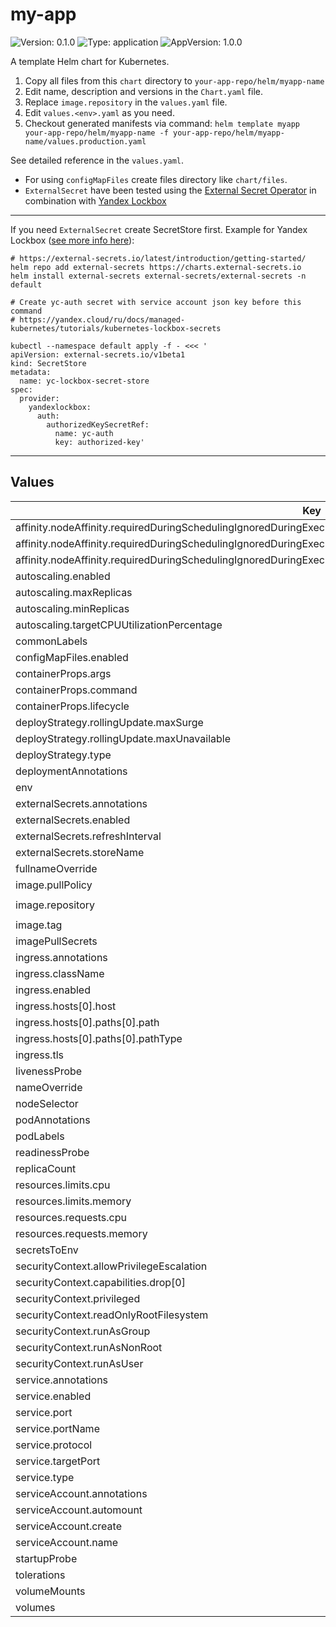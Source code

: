 # my-app

![Version: 0.1.0](https://img.shields.io/badge/Version-0.1.0-informational?style=flat-square) ![Type: application](https://img.shields.io/badge/Type-application-informational?style=flat-square) ![AppVersion: 1.0.0](https://img.shields.io/badge/AppVersion-1.0.0-informational?style=flat-square)

A template Helm chart for Kubernetes.

1. Copy all files from this `chart` directory to `your-app-repo/helm/myapp-name`
2. Edit name, description and versions in the `Chart.yaml` file.
3. Replace `image.repository` in the `values.yaml` file.
4. Edit `values.<env>.yaml` as you need.
5. Checkout generated manifests via command: `helm template myapp your-app-repo/helm/myapp-name -f your-app-repo/helm/myapp-name/values.production.yaml`

See detailed reference in the `values.yaml`.

* For using `configMapFiles` create files directory like `chart/files`.
* `ExternalSecret` have been tested using the [External Secret Operator](https://external-secrets.io/latest/) in combination with [Yandex Lockbox](https://yandex.cloud/com/docs/managed-kubernetes/tutorials/kubernetes-lockbox-secrets)

---

If you need `ExternalSecret` create SecretStore first.
Example for Yandex Lockbox ([see more info here](https://yandex.cloud/ru/docs/managed-kubernetes/tutorials/kubernetes-lockbox-secrets)):

```shell
# https://external-secrets.io/latest/introduction/getting-started/
helm repo add external-secrets https://charts.external-secrets.io
helm install external-secrets external-secrets/external-secrets -n default

# Create yc-auth secret with service account json key before this command
# https://yandex.cloud/ru/docs/managed-kubernetes/tutorials/kubernetes-lockbox-secrets

kubectl --namespace default apply -f - <<< '
apiVersion: external-secrets.io/v1beta1
kind: SecretStore
metadata:
  name: yc-lockbox-secret-store
spec:
  provider:
    yandexlockbox:
      auth:
        authorizedKeySecretRef:
          name: yc-auth
          key: authorized-key'
```

---

## Values

| Key | Type | Default | Description |
|-----|------|---------|-------------|
| affinity.nodeAffinity.requiredDuringSchedulingIgnoredDuringExecution.nodeSelectorTerms[0].matchExpressions[0].key | string | `"nodeType"` |  |
| affinity.nodeAffinity.requiredDuringSchedulingIgnoredDuringExecution.nodeSelectorTerms[0].matchExpressions[0].operator | string | `"In"` |  |
| affinity.nodeAffinity.requiredDuringSchedulingIgnoredDuringExecution.nodeSelectorTerms[0].matchExpressions[0].values[0] | string | `"worker"` |  |
| autoscaling.enabled | bool | `false` |  |
| autoscaling.maxReplicas | int | `2` |  |
| autoscaling.minReplicas | int | `1` |  |
| autoscaling.targetCPUUtilizationPercentage | int | `80` |  |
| commonLabels | object | `{}` |  |
| configMapFiles.enabled | bool | `false` |  |
| containerProps.args | list | `[]` |  |
| containerProps.command | list | `[]` |  |
| containerProps.lifecycle | object | `{}` |  |
| deployStrategy.rollingUpdate.maxSurge | int | `1` |  |
| deployStrategy.rollingUpdate.maxUnavailable | int | `0` |  |
| deployStrategy.type | string | `"RollingUpdate"` |  |
| deploymentAnnotations | object | `{}` |  |
| env | object | `{}` |  |
| externalSecrets.annotations | object | `{}` |  |
| externalSecrets.enabled | bool | `false` |  |
| externalSecrets.refreshInterval | string | `"1h"` |  |
| externalSecrets.storeName | string | `"yc-lockbox-secret-store"` |  |
| fullnameOverride | string | `""` |  |
| image.pullPolicy | string | `"Always"` |  |
| image.repository | string | `"<cr.yandex/images/REPLACE_ME>"` |  |
| image.tag | string | `""` |  |
| imagePullSecrets | list | `[]` |  |
| ingress.annotations | object | `{}` |  |
| ingress.className | string | `"nginx"` |  |
| ingress.enabled | bool | `false` |  |
| ingress.hosts[0].host | string | `"chart-example.local"` |  |
| ingress.hosts[0].paths[0].path | string | `"/"` |  |
| ingress.hosts[0].paths[0].pathType | string | `"Prefix"` |  |
| ingress.tls | list | `[]` |  |
| livenessProbe | object | `{}` |  |
| nameOverride | string | `""` |  |
| nodeSelector | object | `{}` |  |
| podAnnotations | object | `{}` |  |
| podLabels | object | `{}` |  |
| readinessProbe | object | `{}` |  |
| replicaCount | int | `1` |  |
| resources.limits.cpu | string | `"500m"` |  |
| resources.limits.memory | string | `"256Mi"` |  |
| resources.requests.cpu | string | `"100m"` |  |
| resources.requests.memory | string | `"256Mi"` |  |
| secretsToEnv | object | `{}` |  |
| securityContext.allowPrivilegeEscalation | bool | `false` |  |
| securityContext.capabilities.drop[0] | string | `"ALL"` |  |
| securityContext.privileged | bool | `false` |  |
| securityContext.readOnlyRootFilesystem | bool | `true` |  |
| securityContext.runAsGroup | string | `"65532"` |  |
| securityContext.runAsNonRoot | bool | `true` |  |
| securityContext.runAsUser | string | `"65532"` |  |
| service.annotations | object | `{}` |  |
| service.enabled | bool | `false` |  |
| service.port | int | `80` |  |
| service.portName | string | `"http"` |  |
| service.protocol | string | `"TCP"` |  |
| service.targetPort | int | `8080` |  |
| service.type | string | `"ClusterIP"` |  |
| serviceAccount.annotations | object | `{}` |  |
| serviceAccount.automount | bool | `true` |  |
| serviceAccount.create | bool | `false` |  |
| serviceAccount.name | string | `""` |  |
| startupProbe | object | `{}` |  |
| tolerations | list | `[]` |  |
| volumeMounts | list | `[]` |  |
| volumes | list | `[]` |  |


